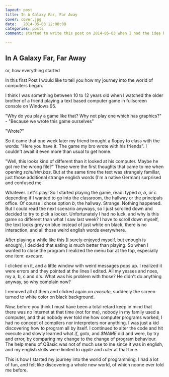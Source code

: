 ```yaml
---
layout: post
title: In A Galaxy Far, Far Away
cover: cover.jpg
date:   2014-05-03 12:00:00
categories: posts
comment: started to write this post on 2014-05-03 when I had the idea but only finished it on 2014-07-25

---
```


## In A Galaxy Far, Far Away
or, how everything started

In this first Post I would like to tell you how my journey into the world of computers began.

I think I was something between 10 to 12 years old when I watched the older brother of a friend playing a text based computer game in fullscreen console on Windows 95.

"Why do you play a game like that? Why not play one which has graphics?" - "Because we wrote this game ourselves"

"Wrote?"

So it came that one week later my friend brought a floppy to class with the words: "Here you have it. The game my bro wrote with his friends".
I couldn't await it even more than usual to get home.

"Well, this looks kind of different than it looked at his computer. Maybe he got me the wrong file?" These were the first thoughts that came to me when opening *schulsim.bas*.
But at the same time the text was strangely familiar, just those additional strange english words (I'm a native German) surprised and confused me.

Whatever. Let's play! So I started playing the game, read: typed *a*, *b*, or *c* depending if I wanted to go into the classroom, the hallway or the principals office. Of course I chose option *b*, the hallway.
Strange. Nothing happened. But I could read the next scenario anyways, so I just scrolled down and decided to try to pick a locker. Unfortunately I had no luck, and why is this game so different than what I saw last week? I have to scroll down myself, the text looks grey on blue instead of just white on black, there is no interaction, and all those weird english words everywhere.

After playing a while like this (I surely enjoyed myself, but enough is enough), I decided that eating is much better than playing. So when I wanted to close the program I realized the menu bar at the top, especially one item: *execute*.

I clicked on it, and a little window with weird messages pops up. I realized it were errors and they pointed at the lines I edited. All my yesses and noes, my a, b, c and d's.
What was his problem with those? He didn't do anything anyway, so why complain now?

I removed all of them and clicked again on *execute*, suddenly the screen turned to white color on black background.


Now, before you think I must have been a total retard keep in mind that there was no Internet at that time (not for me), nobody in my family used a computer, and thus nobody ever told me how computer programs worked, I had no concept of compilers nor interpreters nor anything. I was just a kid discovering how to program all by itself. I continued to alter the code and hit execute and slowly learned what *if*, *goto*, and *$NAME* did and were, by try and error, by comparing my change to the change of program behaviour. The help menu of QBasic was not of much use to me since it was in english, and my english skills were limited to *apple* and *ruler* at that time.

This is how I started my journey into the world of programming. I had a lot of fun, and felt like discovering a whole new world, of which noone ever told me before.
